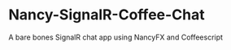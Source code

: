 Nancy-SignalR-Coffee-Chat
=========================

A bare bones SignalR chat app using NancyFX and Coffeescript
